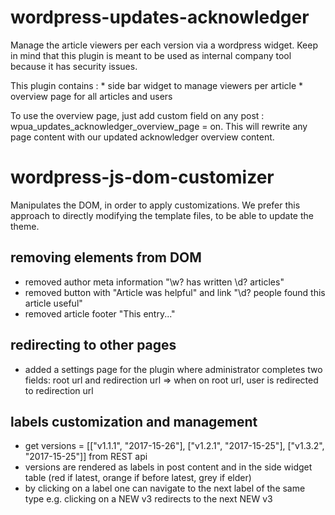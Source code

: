 # wordpress-updates-acknowledger

Manage the article viewers per each version via a wordpress widget. Keep in mind that this plugin is meant to be used as internal company tool because it has security issues.

This plugin contains :
	* side bar widget to manage viewers per article
	* overview page for all articles and users
	
To use the overview page, just add custom field on any post : wpua_updates_acknowledger_overview_page = on. This will rewrite any page content with our updated acknowledger overview content.

# wordpress-js-dom-customizer

Manipulates the DOM, in order to apply customizations. We prefer this approach to directly modifying the template files, to be able to update the theme.

## removing elements from DOM
- removed author meta information "\w? has written \d? articles"
- removed button with "Article was helpful" and link "\d? people found this article useful"
- removed article footer "This entry..."

## redirecting to other pages
- added a settings page for the plugin where administrator completes two fields:
	root url and redirection url => when on root url, user is redirected to redirection url

## labels customization and management
- get versions = [["v1.1.1", "2017-15-26"], ["v1.2.1", "2017-15-25"], ["v1.3.2", "2017-15-25"]] from REST api 
- versions are rendered as labels in post content and in the side widget table (red if latest, orange if before latest, grey if elder)
- by clicking on a label one can navigate to the next label of the same type
  e.g. clicking on a NEW v3 redirects to the next NEW v3

